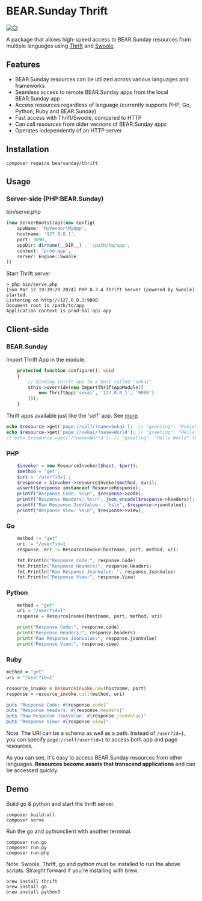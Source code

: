 # BEAR.Sunday Thrift

[![CI](https://github.com/bearsunday/BEAR.Thrift/actions/workflows/main.yml/badge.svg)](https://github.com/bearsunday/BEAR.Thrift/actions/workflows/main.yml)

A package that allows high-speed access to BEAR.Sunday resources from multiple languages using [Thrift](https://thrift.apache.org/) and [Swoole](https://www.php.net/manual/en/book.swoole.php).

## Features

* BEAR.Sunday resources can be utilized across various languages and frameworks
* Seamless access to remote BEAR.Sunday apps from the local BEAR.Sunday app
* Access resources regardless of language (currently supports PHP, Go, Python, Ruby and BEAR.Sunday)
* Fast access with Thrift/Swoole, compared to HTTP
* Can call resources from older versions of BEAR.Sunday apps
* Operates independently of an HTTP server

## Installation

```
composer require bearsunday/thrift
```

## Usage

### Server-side (PHP:BEAR.Sunday)

bin/serve.php

```php
(new ServerBootstrap)(new Config(
    appName: 'MyVendor\MyApp',
    hostname: '127.0.0.1',
    port: 9090,
    appDir: dirname(__DIR__) . '/path/to/app',
    context: 'prod-app',
    server: Engine::Swoole
))
```

Start Thrift server

```shell
> php bin/serve.php
[Sun Mar 17 19:39:20 2024] PHP 8.3.4 Thrift Server (powered by Swoole) started.
Listening on http://127.0.0.1:9090
Document root is /path/to/app
Application context is prod-hal-api-app
```

## Client-side

### BEAR.Sunday

Import Thrift App in the module.
```php
    protected function configure(): void
    {
        // Binding thirft app to a host called "sekai"
        $this->override(new ImportThriftAppModule([
            new ThriftApp('sekai', '127.0.0.1', '9090')
        ]));
    }
```

Thrift apps available just like the 'self' app. See [more](/client/bear_client/main.php).
```php
echo $resource->get('page://self/?name=Sekai');  // "greeting": "Konichiwa Sekai" from local app
echo $resource->get('page://sekai/?name=World'); // "greeting": "Hello World" from remote(127.0.0.1:9090) app
// echo $resource->get('/?name=World'); // "greeting": "Hello World" from remote(127.0.0.1:9090) app
```


### PHP

```php
    $invoker = new ResourceInvoker($host, $port);
    $method = 'get';
    $uri = '/user?id=1';
    $response = $invoker->resourceInvoke($method, $uri);
    assert($response instanceof ResourceResponse);
    printf("Response Code: %s\n", $response->code);
    printf("Response Headers: %s\n", json_encode($response->headers));
    printf("Raw Response JsonValue: : %s\n", $response->jsonValue);
    printf("Response View: %s\n", $response->view);
```

### Go

```go
    method := "get"
    uri := "/user?id=1
    response, err := ResourceInvoke(hostname, port, method, uri)

    fmt.Println("Response Code:", response.Code)
    fmt.Println("Response Headers:", response.Headers)
    fmt.Println("Raw Response JsonValue: ", response.JsonValue)
    fmt.Println("Response View:", response.View)
```

### Python

```python
    method = "get"
    uri = "/user?id=1"
    response = ResourceInvoke(hostname, port, method, uri)

    print("Response Code:", response.code)
    print("Response Headers:", response.headers)
    print("Raw Response JsonValue:", response.jsonValue)
    print("Response View:", response.view)
```

### Ruby

```Ruby
method = "get"
uri = "/user?id=1"

resource_invoke = ResourceInvoke.new(hostname, port)
response = resource_invoke.call(method, uri)

puts "Response Code: #{response.code}"
puts "Response Headers: #{response.headers}"
puts "Raw Response JsonValue: #{response.jsonValue}"
puts "Response View: #{response.view}"
```

Note: The URI can be a schema as well as a path. Instead of `/user?id=1`, you can specify `page://self/user?id=1` to access both app and page resources.

As you can see, it's easy to access BEAR.Sunday resources from other languages.
**Resources become assets that transcend applications** and can be accessed quickly.


## Demo

Build go & python and start the thrift server.

```
composer build:all
composer serve
```

Run the go and pythonclient with another terminal.

```
composer run:go
composer run:py
composer run:php
```

Note: Swoole, Thrift, go and python must be installed to run the above scripts. Straight forward if you're installing with brew.

```
brew install thrift
brew install go
brew install python3
```

